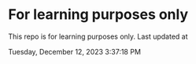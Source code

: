 # For learning purposes only
This repo is for learning purposes only.
Last updated at

Tuesday, December 12, 2023 3:37:18 PM


